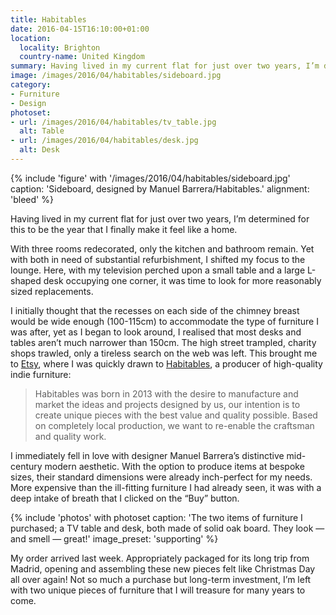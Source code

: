 ```yaml
---
title: Habitables
date: 2016-04-15T16:10:00+01:00
location:
  locality: Brighton
  country-name: United Kingdom
summary: Having lived in my current flat for just over two years, I’m determined for this to be the year I finally make it feel like a home.
image: /images/2016/04/habitables/sideboard.jpg
category:
- Furniture
- Design
photoset:
- url: /images/2016/04/habitables/tv_table.jpg
  alt: Table
- url: /images/2016/04/habitables/desk.jpg
  alt: Desk
---
```

{% include 'figure' with '/images/2016/04/habitables/sideboard.jpg'
  caption: 'Sideboard, designed by Manuel Barrera/Habitables.'
  alignment: 'bleed'
%}

Having lived in my current flat for just over two years, I’m determined for this to be the year that I finally make it feel like a home.

With three rooms redecorated, only the kitchen and bathroom remain. Yet with both in need of substantial refurbishment, I shifted my focus to the lounge. Here, with my television perched upon a small table and a large L-shaped desk occupying one corner, it was time to look for more reasonably sized replacements.

I initially thought that the recesses on each side of the chimney breast would be wide enough (100-115cm) to accommodate the type of furniture I was after, yet as I began to look around, I realised that most desks and tables aren’t much narrower than 150cm. The high street trampled, charity shops trawled, only a tireless search on the web was left. This brought me to [Etsy][1], where I was quickly drawn to [Habitables][2], a producer of high-quality indie furniture:

> Habitables was born in 2013 with the desire to manufacture and market the ideas and projects designed by us, our intention is to create unique pieces with the best value and quality possible. Based on completely local production, we want to re-enable the craftsman and quality work.

I immediately fell in love with designer Manuel Barrera’s distinctive mid-century modern aesthetic. With the option to produce items at bespoke sizes, their standard dimensions were already inch-perfect for my needs. More expensive than the ill-fitting furniture I had already seen, it was with a deep intake of breath that I clicked on the “Buy” button.

{% include 'photos' with photoset
  caption: 'The two items of furniture I purchased; a TV table and desk, both made of solid oak board. They look — and smell — great!'
  image_preset: 'supporting'
%}

My order arrived last week. Appropriately packaged for its long trip from Madrid, opening and assembling these new pieces felt like Christmas Day all over again! Not so much a purchase but long-term investment, I’m left with two unique pieces of furniture that I will treasure for many years to come.

[1]: https://www.etsy.com/c/home-and-living/furniture
[2]: https://www.etsy.com/shop/Habitables

